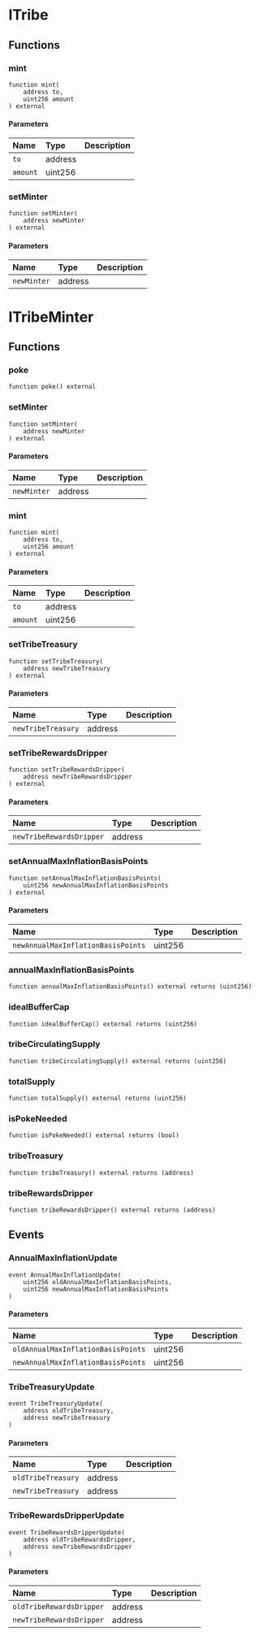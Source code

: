 # ITribe

## Functions

### mint

```solidity
function mint(
    address to,
    uint256 amount
) external
```

#### Parameters

| Name | Type | Description |
| :--- | :--- | :---------- |
| `to` | address |  |
| `amount` | uint256 |  |

### setMinter

```solidity
function setMinter(
    address newMinter
) external
```

#### Parameters

| Name | Type | Description |
| :--- | :--- | :---------- |
| `newMinter` | address |  |

# ITribeMinter

## Functions

### poke

```solidity
function poke() external
```

### setMinter

```solidity
function setMinter(
    address newMinter
) external
```

#### Parameters

| Name | Type | Description |
| :--- | :--- | :---------- |
| `newMinter` | address |  |

### mint

```solidity
function mint(
    address to,
    uint256 amount
) external
```

#### Parameters

| Name | Type | Description |
| :--- | :--- | :---------- |
| `to` | address |  |
| `amount` | uint256 |  |

### setTribeTreasury

```solidity
function setTribeTreasury(
    address newTribeTreasury
) external
```

#### Parameters

| Name | Type | Description |
| :--- | :--- | :---------- |
| `newTribeTreasury` | address |  |

### setTribeRewardsDripper

```solidity
function setTribeRewardsDripper(
    address newTribeRewardsDripper
) external
```

#### Parameters

| Name | Type | Description |
| :--- | :--- | :---------- |
| `newTribeRewardsDripper` | address |  |

### setAnnualMaxInflationBasisPoints

```solidity
function setAnnualMaxInflationBasisPoints(
    uint256 newAnnualMaxInflationBasisPoints
) external
```

#### Parameters

| Name | Type | Description |
| :--- | :--- | :---------- |
| `newAnnualMaxInflationBasisPoints` | uint256 |  |

### annualMaxInflationBasisPoints

```solidity
function annualMaxInflationBasisPoints() external returns (uint256)
```

### idealBufferCap

```solidity
function idealBufferCap() external returns (uint256)
```

### tribeCirculatingSupply

```solidity
function tribeCirculatingSupply() external returns (uint256)
```

### totalSupply

```solidity
function totalSupply() external returns (uint256)
```

### isPokeNeeded

```solidity
function isPokeNeeded() external returns (bool)
```

### tribeTreasury

```solidity
function tribeTreasury() external returns (address)
```

### tribeRewardsDripper

```solidity
function tribeRewardsDripper() external returns (address)
```

## Events

### AnnualMaxInflationUpdate

```solidity
event AnnualMaxInflationUpdate(
    uint256 oldAnnualMaxInflationBasisPoints,
    uint256 newAnnualMaxInflationBasisPoints
)
```

#### Parameters

| Name | Type | Description |
| :--- | :--- | :---------- |
| `oldAnnualMaxInflationBasisPoints` | uint256 |  |
| `newAnnualMaxInflationBasisPoints` | uint256 |  |
### TribeTreasuryUpdate

```solidity
event TribeTreasuryUpdate(
    address oldTribeTreasury,
    address newTribeTreasury
)
```

#### Parameters

| Name | Type | Description |
| :--- | :--- | :---------- |
| `oldTribeTreasury` | address |  |
| `newTribeTreasury` | address |  |
### TribeRewardsDripperUpdate

```solidity
event TribeRewardsDripperUpdate(
    address oldTribeRewardsDripper,
    address newTribeRewardsDripper
)
```

#### Parameters

| Name | Type | Description |
| :--- | :--- | :---------- |
| `oldTribeRewardsDripper` | address |  |
| `newTribeRewardsDripper` | address |  |

